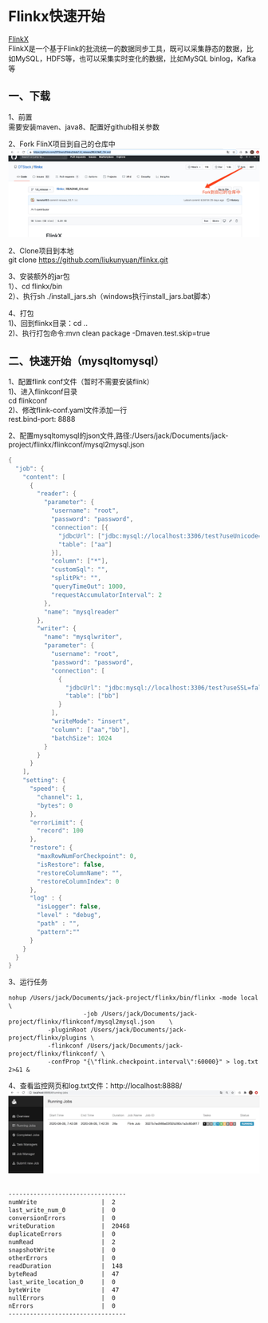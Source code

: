 # Flinkx快速开始

[FlinkX](https://github.com/DTStack/flinkx/blob/1.8_release/README_CH.md)  
FlinkX是一个基于Flink的批流统一的数据同步工具，既可以采集静态的数据，比如MySQL，HDFS等，也可以采集实时变化的数据，比如MySQL binlog，Kafka等

## 一、下载
1、前置  
需要安装maven、java8、配置好github相关参数

2、Fork FlinX项目到自己的仓库中  
![Alt text](../pic/flinkx/flinkx-quickstart/fork.jpg "")


2、Clone项目到本地  
git clone https://github.com/liukunyuan/flinkx.git

3、安装额外的jar包  
1）、cd flinkx/bin  
2）、执行sh ./install_jars.sh（windows执行install_jars.bat脚本）  

4、打包  
1)、回到flinkx目录：cd ..  
2)、执行打包命令:mvn clean package -Dmaven.test.skip=true  



## 二、快速开始（mysqltomysql）
1、配置flink conf文件（暂时不需要安装flink）  
1)、进入flinkconf目录  
cd flinkconf  
2)、修改flink-conf.yaml文件添加一行  
rest.bind-port: 8888  

2、配置mysqltomysql的json文件,路径:/Users/jack/Documents/jack-project/flinkx/flinkconf/mysql2mysql.json   
```java
{
  "job": {
    "content": [
      {
        "reader": {
          "parameter": {
            "username": "root",
            "password": "password",
            "connection": [{
              "jdbcUrl": ["jdbc:mysql://localhost:3306/test?useUnicode=true&characterEncoding=utf8"],
              "table": ["aa"]
            }],
            "column": ["*"],
            "customSql": "",
            "splitPk": "",
            "queryTimeOut": 1000,
            "requestAccumulatorInterval": 2
          },
          "name": "mysqlreader"
        },
        "writer": {
          "name": "mysqlwriter",
          "parameter": {
            "username": "root",
            "password": "password",
            "connection": [
              {
                "jdbcUrl": "jdbc:mysql://localhost:3306/test?useSSL=false",
                "table": ["bb"]
              }
            ],
            "writeMode": "insert",
            "column": ["aa","bb"],
            "batchSize": 1024
          }
        }
      }
    ],
    "setting": {
      "speed": {
        "channel": 1,
        "bytes": 0
      },
      "errorLimit": {
        "record": 100
      },
      "restore": {
        "maxRowNumForCheckpoint": 0,
        "isRestore": false,
        "restoreColumnName": "",
        "restoreColumnIndex": 0
      },
      "log" : {
        "isLogger": false,
        "level" : "debug",
        "path" : "",
        "pattern":""
      }
    }
  }
}
```
3、运行任务  
```
nohup /Users/jack/Documents/jack-project/flinkx/bin/flinkx -mode local \
                     -job /Users/jack/Documents/jack-project/flinkx/flinkconf/mysql2mysql.json    \
           -pluginRoot /Users/jack/Documents/jack-project/flinkx/plugins \
           -flinkconf /Users/jack/Documents/jack-project/flinkx/flinkconf/ \
           -confProp "{\"flink.checkpoint.interval\":60000}" > log.txt 2>&1 & 
```
4、查看监控网页和log.txt文件：http://localhost:8888/  
![Alt text](../pic/flinkx/flinkx-quickstart/watch.jpg "")


```

---------------------------------
numWrite                  |  2
last_write_num_0          |  0
conversionErrors          |  0
writeDuration             |  20468
duplicateErrors           |  0
numRead                   |  2
snapshotWrite             |  0
otherErrors               |  0
readDuration              |  148
byteRead                  |  47
last_write_location_0     |  0
byteWrite                 |  47
nullErrors                |  0
nErrors                   |  0
---------------------------------

```           